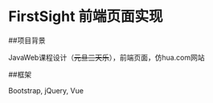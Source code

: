 # FirstSight 前端页面实现

##项目背景

JavaWeb课程设计（<s>元旦三天乐</s>），前端页面，仿hua.com网站

##框架

Bootstrap, jQuery, Vue
